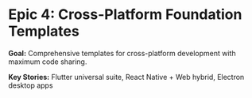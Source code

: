 # Epic 4: Cross-Platform Foundation Templates

**Goal:** Comprehensive templates for cross-platform development with maximum
code sharing.

**Key Stories:** Flutter universal suite, React Native + Web hybrid, Electron
desktop apps
